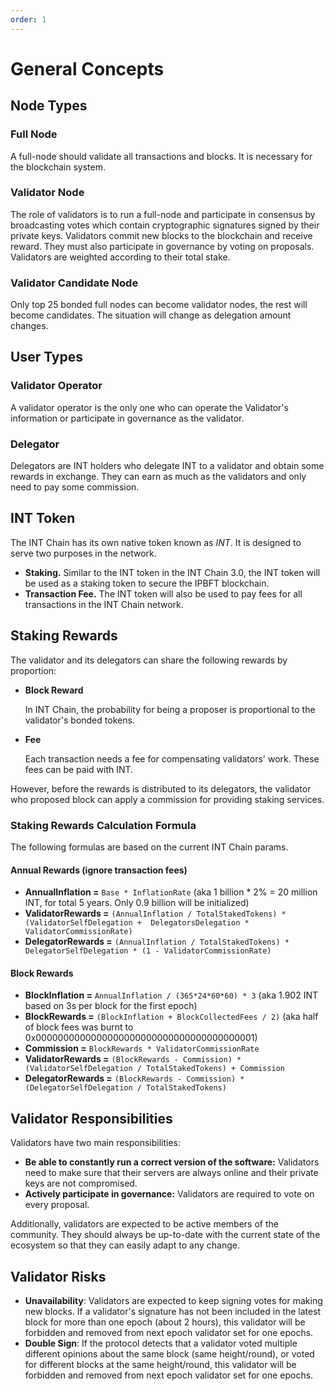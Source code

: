 ```yaml
---
order: 1
---
```


# General Concepts

## Node Types

### Full Node

A full-node should validate all transactions and blocks. It is necessary for the blockchain system.

### Validator Node

 The role of validators is to run a full-node and participate in consensus by broadcasting votes which contain cryptographic signatures signed by their private keys. Validators commit new blocks to the blockchain and receive reward. They must also participate in governance by voting on proposals. Validators are weighted according to their total stake.

### Validator Candidate Node

Only top 25 bonded full nodes can become validator nodes, the rest will become candidates. The situation will change as delegation amount changes.

## User Types

### Validator Operator

A validator operator is the only one who can operate the Validator's information or participate in governance as the validator.

### Delegator

Delegators are INT holders who delegate INT to a validator and obtain some rewards in exchange. They can earn as much as the validators and only need to pay some commission.


## INT Token

The INT Chain has its own native token known as *INT*.  It is designed to serve two purposes in the network.

- **Staking.** Similar to the INT token in the INT Chain 3.0, the INT token will be used as a staking token to secure the IPBFT blockchain.
- **Transaction Fee.** The INT token will also be used to pay fees for all transactions in the INT Chain network.


## Staking Rewards

The validator and its delegators can share the following rewards by proportion:

- **Block Reward**

  In INT Chain, the probability for being a proposer is proportional to the validator's bonded tokens.

- **Fee**

  Each transaction needs a fee for compensating validators' work. These fees can be paid with INT.

However, before the rewards is distributed to its delegators, the validator who proposed block can apply a commission for providing staking services.

### Staking Rewards Calculation Formula

The following formulas are based on the current INT Chain params.

#### Annual Rewards (ignore transaction fees)

- **AnnualInflation =** `Base * InflationRate` (aka 1 billion * 2% = 20 million INT, for total 5 years. Only 0.9 billion will be initialized)
- **ValidatorRewards =** `(AnnualInflation / TotalStakedTokens) * (ValidatorSelfDelegation +  DelegatorsDelegation * ValidatorCommissionRate)`
- **DelegatorRewards =** `(AnnualInflation / TotalStakedTokens) * DelegatorSelfDelegation * (1 - ValidatorCommissionRate)`

#### Block Rewards

- **BlockInflation =** `AnnualInflation / (365*24*60*60) * 3` (aka 1.902 INT based on 3s per block for the first epoch)
- **BlockRewards =** `(BlockInflation + BlockCollectedFees / 2)` (aka half of block fees was burnt to 0x0000000000000000000000000000000000000001)
- **Commission =** `BlockRewards * ValidatorCommissionRate`
- **ValidatorRewards =** `(BlockRewards - Commission) * (ValidatorSelfDelegation / TotalStakedTokens) + Commission`
- **DelegatorRewards =** `(BlockRewards - Commission) * (DelegatorSelfDelegation / TotalStakedTokens)`

## Validator Responsibilities

Validators have two main responsibilities:

- **Be able to constantly run a correct version of the software:** Validators need to make sure that their servers are always online and their private keys are not compromised.
- **Actively participate in governance:** Validators are required to vote on every proposal.

Additionally, validators are expected to be active members of the community. They should always be up-to-date with the current state of the ecosystem so that they can easily adapt to any change.

## Validator Risks

- **Unavailability**: Validators are expected to keep signing votes for making new blocks. If a validator's signature has not been included in the latest block for more than one epoch (about 2 hours), this validator will be forbidden and removed from next epoch validator set for one epochs.
- **Double Sign**: If the protocol detects that a validator voted multiple different opinions about the same block (same height/round), or voted for different blocks at the same height/round, this validator will be forbidden and removed from next epoch validator set for one epochs.
